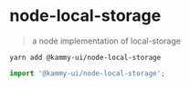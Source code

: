 # node-local-storage

 > a node implementation of local-storage

`yarn add @kammy-ui/node-local-storage`

```js
import '@kammy-ui/node-local-storage';

```
